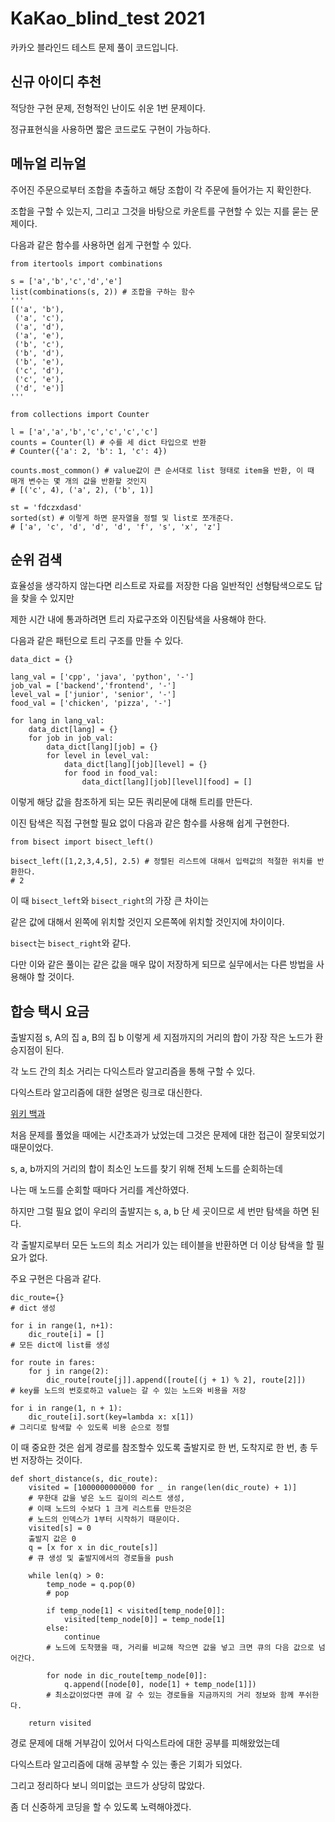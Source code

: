 # KaKao_blind_test 2021
카카오 블라인드 테스트 문제 풀이 코드입니다.

## 신규 아이디 추천
적당한 구현 문제, 전형적인 난이도 쉬운 1번 문제이다.

정규표현식을 사용하면 짧은 코드로도 구현이 가능하다.

## 메뉴얼 리뉴얼
주어진 주문으로부터 조합을 추출하고 해당 조합이 각 주문에 들어가는 지 확인한다.

조합을 구할 수 있는지, 그리고 그것을 바탕으로 카운트를 구현할 수 있는 지를 묻는 문제이다.

다음과 같은 함수를 사용하면 쉽게 구현할 수 있다.
```python3
from itertools import combinations

s = ['a','b','c','d','e']
list(combinations(s, 2)) # 조합을 구하는 함수
'''
[('a', 'b'),
 ('a', 'c'),
 ('a', 'd'),
 ('a', 'e'),
 ('b', 'c'),
 ('b', 'd'),
 ('b', 'e'),
 ('c', 'd'),
 ('c', 'e'),
 ('d', 'e')]
'''

from collections import Counter

l = ['a','a','b','c','c','c','c']
counts = Counter(l) # 수를 세 dict 타입으로 반환
# Counter({'a': 2, 'b': 1, 'c': 4})

counts.most_common() # value값이 큰 순서대로 list 형태로 item을 반환, 이 때 매개 변수는 몇 개의 값을 반환할 것인지
# [('c', 4), ('a', 2), ('b', 1)]

st = 'fdczxdasd' 
sorted(st) # 이렇게 하면 문자열을 정렬 및 list로 쪼개준다.
# ['a', 'c', 'd', 'd', 'd', 'f', 's', 'x', 'z']
```
## 순위 검색
효율성을 생각하지 않는다면 리스트로 자료를 저장한 다음 일반적인 선형탐색으로도 답을 찾을 수 있지만

제한 시간 내에 통과하려면 트리 자료구조와 이진탐색을 사용해야 한다.

다음과 같은 패턴으로 트리 구조를 만들 수 있다.
```python3
data_dict = {}

lang_val = ['cpp', 'java', 'python', '-']
job_val = ['backend','frontend', '-']
level_val = ['junior', 'senior', '-']
food_val = ['chicken', 'pizza', '-']

for lang in lang_val:
    data_dict[lang] = {}
    for job in job_val:
        data_dict[lang][job] = {}
        for level in level_val:
            data_dict[lang][job][level] = {}
            for food in food_val:
                data_dict[lang][job][level][food] = []
```
이렇게 해당 값을 참조하게 되는 모든 쿼리문에 대해 트리를 만든다.

이진 탐색은 직접 구현할 필요 없이 다음과 같은 함수를 사용해 쉽게 구현한다.
```python3
from bisect import bisect_left()

bisect_left([1,2,3,4,5], 2.5) # 정렬된 리스트에 대해서 입력값의 적절한 위치를 반환한다.
# 2
```
이 때 `bisect_left`와 `bisect_right`의 가장 큰 차이는

같은 값에 대해서 왼쪽에 위치할 것인지 오른쪽에 위치할 것인지에  차이이다.

`bisect`는 `bisect_right`와 같다.

다만 이와 같은 풀이는 같은 값을 매우 많이 저장하게 되므로 실무에서는 다른 방법을 사용해야 할 것이다.
## 합승 택시 요금
출발지점 s, A의 집 a, B의 집 b 이렇게 세 지점까지의 거리의 합이 가장 작은 노드가 환승지점이 된다.

각 노드 간의 최소 거리는 다익스트라 알고리즘을 통해 구할 수 있다.

다익스트라 알고리즘에 대한 설명은 링크로 대신한다.

[위키 백과](https://ko.wikipedia.org/wiki/%EB%8D%B0%EC%9D%B4%ED%81%AC%EC%8A%A4%ED%8A%B8%EB%9D%BC_%EC%95%8C%EA%B3%A0%EB%A6%AC%EC%A6%98)

처음 문제를 풀었을 때에는 시간초과가 났었는데 그것은 문제에 대한 접근이 잘못되었기 때문이었다.

s, a, b까지의 거리의 합이 최소인 노드를 찾기 위해 전체 노드를 순회하는데

나는 매 노드를 순회할 때마다 거리를 계산하였다.

하지만 그럴 필요 없이 우리의 출발지는 s, a, b 단 세 곳이므로 세 번만 탐색을 하면 된다.

각 출발지로부터 모든 노드의 최소 거리가 있는 테이블을 반환하면 더 이상 탐색을 할 필요가 없다.

주요 구현은 다음과 같다.
```python3
dic_route={} 
# dict 생성
    
for i in range(1, n+1):
    dic_route[i] = [] 
# 모든 dict에 list를 생성

for route in fares:
    for j in range(2):
        dic_route[route[j]].append([route[(j + 1) % 2], route[2]])
# key를 노드의 번호로하고 value는 갈 수 있는 노드와 비용을 저장

for i in range(1, n + 1):
    dic_route[i].sort(key=lambda x: x[1])
# 그리디로 탐색할 수 있도록 비용 순으로 정렬
```
이 때 중요한 것은 쉽게 경로를 참조할수 있도록 출발지로 한 번, 도착지로 한 번, 총 두 번 저장하는 것이다.

```python3
def short_distance(s, dic_route):
    visited = [1000000000000 for _ in range(len(dic_route) + 1)] 
    # 무한대 값을 넣은 노드 길이의 리스트 생성, 
    # 이때 노드의 수보다 1 크게 리스트를 만든것은 
    # 노드의 인덱스가 1부터 시작하기 때문이다.
    visited[s] = 0
    출발지 값은 0
    q = [x for x in dic_route[s]]
    # 큐 생성 및 출발지에서의 경로들을 push
    
    while len(q) > 0:
        temp_node = q.pop(0)
        # pop
        
        if temp_node[1] < visited[temp_node[0]]:
            visited[temp_node[0]] = temp_node[1]
        else:
            continue
        # 노드에 도착했을 때, 거리를 비교해 작으면 값을 넣고 크면 큐의 다음 값으로 넘어간다.

        for node in dic_route[temp_node[0]]:
            q.append([node[0], node[1] + temp_node[1]])
        # 최소값이었다면 큐에 갈 수 있는 경로들을 지금까지의 거리 정보와 함께 푸쉬한다.
    
    return visited
```
경로 문제에 대해 거부감이 있어서 다익스트라에 대한 공부를 피해왔었는데

다익스트라 알고리즘에 대해 공부할 수 있는 좋은 기회가 되었다.

그리고 정리하다 보니 의미없는 코드가 상당히 많았다.

좀 더 신중하게 코딩을 할 수 있도록 노력해야겠다.
